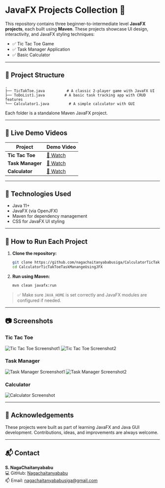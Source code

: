 # JavaFX Projects Collection 🎯

This repository contains three beginner-to-intermediate level **JavaFX projects**, each built using **Maven**. These projects showcase UI design, interactivity, and JavaFX styling techniques:

- ✅ Tic Tac Toe Game
- ✅ Task Manager Application
- ✅ Basic Calculator

---

## 📁 Project Structure

```
.
├── TicTakToe.java          # A classic 2-player game with JavaFX UI
├── ToDoList1.java         # A basic task tracking app with CRUD features
└── Calculator1.java         # A simple calculator with GUI
```

Each folder is a standalone Maven JavaFX project.

---

## 🚀 Live Demo Videos

| Project         | Demo Video |
|----------------|------------|
| **Tic Tac Toe** | [🎥 Watch](https://drive.google.com/file/d/1puBu2vikLZRN3SPVAHloVpibnBeH9YEg/view?usp=sharing) | 
| **Task Manager**| [🎥 Watch](https://drive.google.com/file/d/1kMmWDsZ8c4wbG8ZROqSYqVb9dn4NPR8u/view?usp=sharing) |
| **Calculator**  | [🎥 Watch](https://drive.google.com/file/d/1oBa3njKRfgZ8u52LO_kg_i72Y1wmnQsV/view?usp=sharing) |

---

## 📌 Technologies Used

- Java 11+
- JavaFX (via OpenJFX)
- Maven for dependency management
- CSS for JavaFX UI styling

---

## 🔧 How to Run Each Project

1. **Clone the repository:**
   ```bash
   git clone https://github.com/nagachaitanyababusiga/CalculatorTicTakToeTaskManangeUsingJFX.git
   cd CalculatorTicTakToeTaskManangeUsingJFX
   ```

2. **Run using Maven:**
   ```bash
   mvn clean javafx:run
   ```

> ✅ Make sure `JAVA_HOME` is set correctly and JavaFX modules are configured if needed.

---

## 📷 Screenshots


### Tic Tac Toe
![Tic Tac Toe Screenshot1](tictaktoe1.png)
![Tic Tac Toe Screenshot2](tictaktoe2.png)


### Task Manager
![Task Manager Screenshot1](taskman1.png)
![Task Manager Screenshot2](taskman2.png)

### Calculator
![Calculator Screenshot](calci.png)


---

## 🙌 Acknowledgements

These projects were built as part of learning JavaFX and Java GUI development. Contributions, ideas, and improvements are always welcome.

---

## 📬 Contact

**S. NagaChaitanyababu**  
💻 GitHub: [Nagachaitanyababu](https://github.com/nagachaitanyababusiga)  
📫 Email: nagachaitanyababusiga@gmail.com
